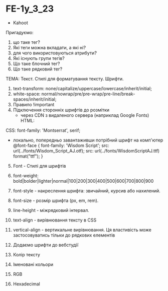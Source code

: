 # FE-1y_3_23

- Kahoot

Пригадуємо:

1. що таке тег?
2. Які теги можна вкладати, а які ні?
3. для чого використовуються атрибути?
4. Які існують групи тегів?
5. Що таке блочний тег?
6. Що таке рядковий тег?

ТЕМА: Текст. Стилі для форматування тексту. Шрифти.

1. text-transform: none/capitalize/uppercase/lowercase/inherit/initial;
2. white-space:
   normal/nowrap/pre/pre-wrap/pre-line/break-spaces/inherit/initial;
3. Правило !important
4. Підключення сторонніх шрифтів до розмітки
   - через CDN з видаленого сервера (наприклад Google Fonts) HTML:
   <link href="https://fonts.googleapis.com/css2?family=Montserrat:wght@400;700&display=swap" rel="stylesheet">

CSS: font-family: 'Montserrat', serif;

- локально, попередньо завантаживши потрібний шрифт на комп'ютер @font-face {
  font-family: 'Wisdom Script'; src: url(../fonts/Wisdom_Script_AJ.otf); src:
  url(../fonts/WisdomScriptAJ.ttf) format("ttf"); }

5. Font - Стилі для шрифтів
6. font-weight: bold|bolder|lighter|normal|100|200|300|400|500|600|700|800|900
7. font-style - накреслення шрифта: звичайний, курсив або нахилений.
8. font-size - розмір шрифта (px, em, rem).
9. line-height - міжрядковий інтервал.
10. text-align - вирівнювання тексту в CSS
11. vertical-align - вертикальне вирівнювання. Ця властивість може
    застосовуватись тільки до рядкових елементів
12. Додаємо шрифти до вебстудії

13. Колір тексту
14. Іменовані кольори
15. RGB
16. Hexadecimal
